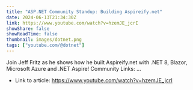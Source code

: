 ```yaml
---
title: "ASP.NET Community Standup: Building Aspireify.net"
date: 2024-06-13T21:34:30Z
link: https://www.youtube.com/watch?v=hzemJE_jcrI
showShare: false
showReadTime: false
thumbnail: images/dotnet.png
tags: ["youtube.com/@dotnet"]
---
```

Join Jeff Fritz as he shows how he built Aspireify.net with .NET 8, Blazor, Microsoft Azure and .NET Aspire! Community Links: ...

- Link to article: https://www.youtube.com/watch?v=hzemJE_jcrI